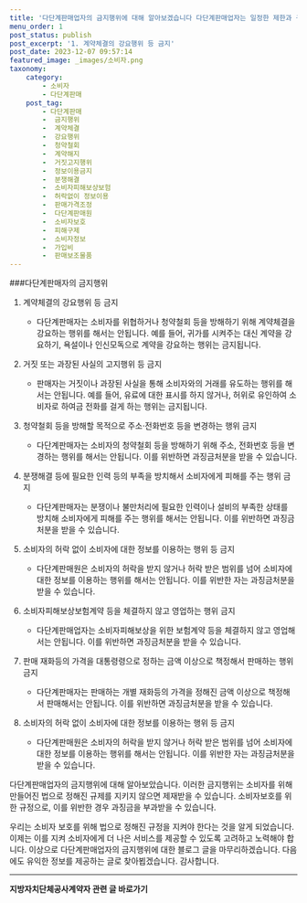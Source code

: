 ```yaml
---
title: '다단계판매업자의 금지행위에 대해 알아보겠습니다 다단계판매업자는 일정한 제한과 규제를 받으며 다음과 같은 행위를 해서는 안됩니다 이번 블로그에서는 이러한 금지행위에 대해 자세히 알아보겠습니다'
menu_order: 1
post_status: publish
post_excerpt: '1. 계약체결의 강요행위 등 금지'
post_date: 2023-12-07 09:57:14
featured_image: _images/소비자.png
taxonomy:
    category:
        - 소비자
        - 다단계판매
    post_tag:
        - 다단계판매
        -  금지행위
        -  계약체결
        -  강요행위
        -  청약철회
        -  계약해지
        -  거짓고지행위
        -  정보이용금지
        -  분쟁해결
        -  소비자피해보상보험
        -  허락없이 정보이용
        -  판매가격조정
        -  다단계판매원
        -  소비자보호
        -  피해구제
        -  소비자정보
        -  가입비
        -  판매보조물품
---
```



###다단계판매자의 금지행위

1. 계약체결의 강요행위 등 금지
   - 다단계판매자는 소비자를 위협하거나 청약철회 등을 방해하기 위해 계약체결을 강요하는 행위를 해서는 안됩니다. 예를 들어, 귀가를 시켜주는 대신 계약을 강요하기, 욕설이나 인신모독으로 계약을 강요하는 행위는 금지됩니다.

2. 거짓 또는 과장된 사실의 고지행위 등 금지
   - 판매자는 거짓이나 과장된 사실을 통해 소비자와의 거래를 유도하는 행위를 해서는 안됩니다. 예를 들어, 유료에 대한 표시를 하지 않거나, 허위로 유인하여 소비자로 하여금 전화를 걸게 하는 행위는 금지됩니다.

3. 청약철회 등을 방해할 목적으로 주소·전화번호 등을 변경하는 행위 금지
   - 다단계판매자는 소비자의 청약철회 등을 방해하기 위해 주소, 전화번호 등을 변경하는 행위를 해서는 안됩니다. 이를 위반하면 과징금처분을 받을 수 있습니다.

4. 분쟁해결 등에 필요한 인력 등의 부족을 방치해서 소비자에게 피해를 주는 행위 금지
   - 다단계판매자는 분쟁이나 불만처리에 필요한 인력이나 설비의 부족한 상태를 방치해 소비자에게 피해를 주는 행위를 해서는 안됩니다. 이를 위반하면 과징금처분을 받을 수 있습니다.

5. 소비자의 허락 없이 소비자에 대한 정보를 이용하는 행위 등 금지
   - 다단계판매원은 소비자의 허락을 받지 않거나 허락 받은 범위를 넘어 소비자에 대한 정보를 이용하는 행위를 해서는 안됩니다. 이를 위반한 자는 과징금처분을 받을 수 있습니다.

6. 소비자피해보상보험계약 등을 체결하지 않고 영업하는 행위 금지
   - 다단계판매업자는 소비자피해보상을 위한 보험계약 등을 체결하지 않고 영업해서는 안됩니다. 이를 위반하면 과징금처분을 받을 수 있습니다.

7. 판매 재화등의 가격을 대통령령으로 정하는 금액 이상으로 책정해서 판매하는 행위 금지
   - 다단계판매자는 판매하는 개별 재화등의 가격을 정해진 금액 이상으로 책정해서 판매해서는 안됩니다. 이를 위반하면 과징금처분을 받을 수 있습니다.

8. 소비자의 허락 없이 소비자에 대한 정보를 이용하는 행위 등 금지
   - 다단계판매원은 소비자의 허락을 받지 않거나 허락 받은 범위를 넘어 소비자에 대한 정보를 이용하는 행위를 해서는 안됩니다. 이를 위반한 자는 과징금처분을 받을 수 있습니다.

다단계판매업자의 금지행위에 대해 알아보았습니다. 이러한 금지행위는 소비자를 위해 만들어진 법으로 정해진 규제를 지키지 않으면 제재받을 수 있습니다. 소비자보호를 위한 규정으로, 이를 위반한 경우 과징금을 부과받을 수 있습니다.

우리는 소비자 보호를 위해 법으로 정해진 규정을 지켜야 한다는 것을 알게 되었습니다. 이제는 이를 지켜 소비자에게 더 나은 서비스를 제공할 수 있도록 고려하고 노력해야 합니다. 이상으로 다단계판매업자의 금지행위에 대한 블로그 글을 마무리하겠습니다. 다음에도 유익한 정보를 제공하는 글로 찾아뵙겠습니다. 감사합니다.
<!-- wp:separator -->
<hr class="wp-block-separator has-alpha-channel-opacity"/>
<!-- /wp:separator -->

<!-- wp:group {"backgroundColor":"base","layout":{"type":"constrained"}} -->
<div class="wp-block-group has-base-background-color has-background"><!-- wp:paragraph {"align":"center","fontSize":"medium"} -->
<p class="has-text-align-center has-large-font-size"><strong>지방자치단체공사계약자 관련 글 바로가기</strong></p>
<!-- /wp:paragraph -->


<!-- wp:latest-posts
{"categories":[{"id":7140,"count":19,"description":"","link":"https://uknowlaw.com/category/%ec%a7%80%eb%b0%a9%ec%9e%90%ec%b9%98%eb%8b%a8%ec%b2%b4%ea%b3%b5%ec%82%ac%ea%b3%84%ec%95%bd%ec%9e%90/","name":"지방자치단체공사계약자","slug":"지방자치단체공사계약자","taxonomy":"category","parent":0,"meta":[],"_links":{"self":[{"href":"https://uknowlaw.com/wp-json/wp/v2/categories/7140"}],"collection":[{"href":"https://uknowlaw.com/wp-json/wp/v2/categories"}],"about":[{"href":"https://uknowlaw.com/wp-json/wp/v2/taxonomies/category"}],"wp:post_type":[{"href":"https://uknowlaw.com/wp-json/wp/v2/posts?categories=7140"}],"curies":[{"name":"wp","href":"https://api.w.org/{rel}","templated":true}]}}],"postsToShow":100,"excerptLength":28,"postLayout":"grid","columns":2,"featuredImageAlign":"left","featuredImageSizeSlug":"large","fontSize":"small"} /--></div>
<!-- /wp:group -->